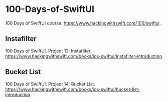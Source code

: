 # 100-Days-of-SwiftUI
100 Days of SwiftUI course. https://www.hackingwithswift.com/100/swiftui.

## Instafilter
100 Days of SwiftUI. Project 13: Instafilter. https://www.hackingwithswift.com/books/ios-swiftui/instafilter-introduction.

## Bucket List
100 Days of SwiftUI. Project 14: Bucket List. https://www.hackingwithswift.com/books/ios-swiftui/bucket-list-introduction.
